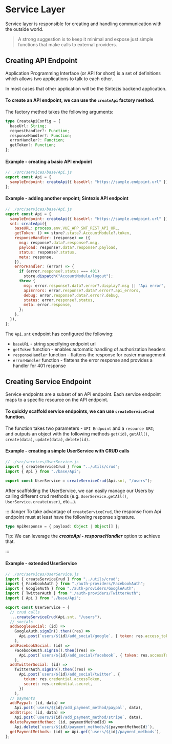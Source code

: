# Service Layer

Service layer is responsible for creating and handling communication with the outside world.

> A strong suggestion is to keep it minimal and expose just simple functions that make calls to external providers.

## Creating API Endpoint

Application Programming Interface (or API for short) is a set of definitions which allows two applications to talk to each other.

In most cases that other application will be the Sintezis backend application.

#### To create an API endpoint, we can use the `createApi` factory method.

The factory method takes the following arguments:

```ts
type CreateApiConfig = {
  baseUrl: String;
  requestHandler?: Function;
  responseHandler?: Function;
  errorHandler?: Function;
  getToken?: Function;
};
```

#### Example - creating a basic API endpoint

```js
// ./src/services/base/Api.js
export const Api = {
  sampleEndpoint: createApi({ baseUrl: "https://sample.endpoint.url" }),
};
```

#### Example - adding another enpoint; Sintezis API endpoint

```js
// ./src/services/base/Api.js
export const Api = {
  sampleEndpoint: createApi({ baseUrl: "https://sample.endpoint.url" }),
  snt: createApi({
    baseURL: process.env.VUE_APP_SNT_REST_API_URL,
    getToken: () => store?.state?.AccountModule?.token,
    responseHandler: (response) => ({
      msg: response?.data?.response?.msg,
      payload: response?.data?.response?.payload,
      status: response?.status,
      meta: response,
    }),
    errorHandler: (error) => {
      if (error.response?.status === 401)
        store.dispatch("AccountModule/logout");
      throw {
        msg: error.response?.data?.error?.display?.msg || "Api error",
        apiErrors: error.response?.data?.error?.api_errors,
        debug: error.response?.data?.error?.debug,
        status: error.response?.status,
        meta: error.response,
      };
    },
  }),
};
```

The `Api.snt` endpoint has configured the following:

- `baseURL` - string specifying endpoint url
- `getToken` function - enables automatic handling of authorization headers
- `responseHandler` function - flattens the response for easier management
- `errorHandler` function - flattens the error response and provides a handler for 401 response

## Creating Service Endpoint

Service endpoints are a subset of an API endpoint. Each service endpoint maps to a specific resource on the API endpoint.

#### To quickly scaffold service endpoints, we can use `createServiceCrud` function.

The function takes two parameters - `API Endpoint` and a `resource URI`;<br>
and outputs an object with the following methods `get(id)`, `getAll()`, `create(data)`, `update(data)`, `delete(id)`.

#### Example - creating a simple UserService with CRUD calls

```js
// ./src/services/UserService.js
import { createServiceCrud } from "../utils/crud";
import { Api } from "./base/Api";

export const UserService = createServiceCrud(Api.snt, "/users");
```

After scaffolding the UserService, we can easily manage our Users by calling different crud methods (e.g. `UserService.getAll()`, `UserService.create(user)`, etc...).

::: danger
To take advantage of `createServiceCrud`, the response from Api endpoint must at least have the following response signature.

```ts
type ApiResponse = { payload: Object | Object[] };
```

Tip: We can leverage the **_createApi - responseHandler_** option to achieve that.

:::

#### Example - extended UserService

```js
// ./src/services/UserService.js
import { createServiceCrud } from "../utils/crud";
import { FacebookAuth } from "./auth-providers/FacebookAuth";
import { GoogleAuth } from "./auth-providers/GoogleAuth";
import { TwitterAuth } from "./auth-providers/TwitterAuth";
import { Api } from "./base/Api";

export const UserService = {
  // crud calls
  ...createServiceCrud(Api.snt, "/users"),
  // socials
  addGoogleSocial: (id) =>
    GoogleAuth.signIn().then((res) =>
      Api.post(`users/${id}/add_social/google`, { token: res.access_token })
    ),
  addFacebookSocial: (id) =>
    FacebookAuth.signIn().then((res) =>
      Api.post(`users/${id}/add_social/facebook`, { token: res.accessToken })
    ),
  addTwitterSocial: (id) =>
    TwitterAuth.signIn().then((res) =>
      Api.post(`users/${id}/add_social/twitter`, {
        token: res.credential.accessToken,
        secret: res.credential.secret,
      })
    ),
  // payments
  addPaypal: (id, data) =>
    Api.post(`users/${id}/add_payment_method/paypal`, data),
  addStripe: (id, data) =>
    Api.post(`users/${id}/add_payment_method/stripe`, data),
  deletePaymentMethod: (id, paymentMethodId) =>
    Api.delete(`users/${id}/payment_methods/${paymentMethodId}`),
  getPaymentMethods: (id) => Api.get(`users/${id}/payment_methods`),
};
```
